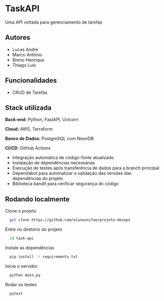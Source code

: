 # TaskAPI

Uma API voltada para gerenciamento de tarefas


## Autores

- Lucas André
- Marco Antônio
- Breno Henrique
- Thiago Luís
## Funcionalidades

- CRUD de Tarefas


## Stack utilizada

**Back-end:** Python, FastAPI, Uvicorn

**Cloud:** AWS, Terraform

**Banco de Dados:** PostgreSQL com NeonDB

**CI/CD**: GitHub Actions
- Integração automática de código-fonte atualizado
- Instalação de dependências necessárias
- Execução de testes após transferência de dados para a branch principal
- Dependabot para automatizar a validação das versões das dependências do projeto
- Biblioteca bandit para verificar segurança do código


## Rodando localmente

Clone o projeto

```bash
  git clone https://github.com/alunounifae/projeto-devops
```

Entre no diretório do projeto

```bash
  cd task-api
```

Instale as dependências

```bash
  pip install -r requirements.txt
```

Inicie o servidor

```bash
  python main.py
```

Rodar os testes

```bash
  pytest
```

